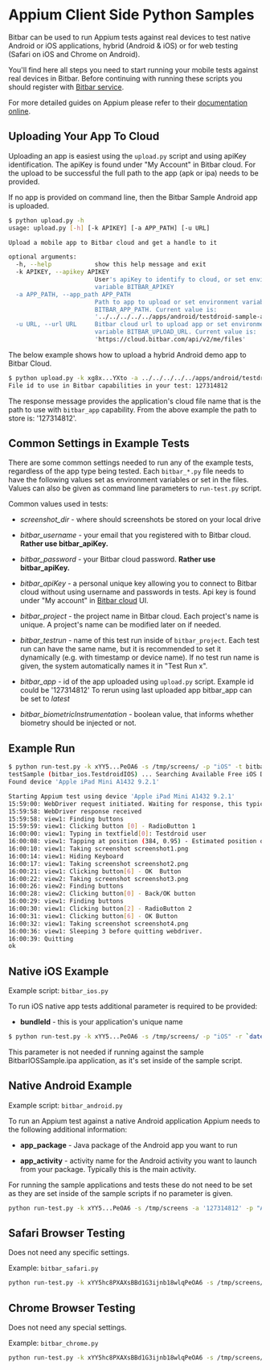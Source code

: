 # Appium Client Side Python Samples

Bitbar can be used to run Appium tests against real devices to test
native Android or iOS applications, hybrid (Android & iOS) or for web
testing (Safari on iOS and Chrome on Android).

You'll find here all steps you need to start running your mobile tests
against real devices in Bitbar. Before continuing with running these
scripts you should register with [Bitbar
service](https://cloud.bitbar.com/).

For more detailed guides on Appium please refer to their
[documentation online](https://appium.github.io/python-client-sphinx/).

## Uploading Your App To Cloud

Uploading an app is easiest using the `upload.py` script and using
apiKey identification. The apiKey is found under "My Account" in
Bitbar cloud. For the upload to be successful the full path to the
app (apk or ipa) needs to be provided.

If no app is provided on command line, then the Bitbar Sample Android app is
uploaded.

```bash
$ python upload.py -h
usage: upload.py [-h] [-k APIKEY] [-a APP_PATH] [-u URL]

Upload a mobile app to Bitbar cloud and get a handle to it

optional arguments:
  -h, --help            show this help message and exit
  -k APIKEY, --apikey APIKEY
                        User's apiKey to identify to cloud, or set environment
                        variable BITBAR_APIKEY
  -a APP_PATH, --app_path APP_PATH
                        Path to app to upload or set environment variable
                        BITBAR_APP_PATH. Current value is:
                        '../../../../../apps/android/testdroid-sample-app.apk'
  -u URL, --url URL     Bitbar cloud url to upload app or set environment
                        variable BITBAR_UPLOAD_URL. Current value is:
                        'https://cloud.bitbar.com/api/v2/me/files'
```

The below example shows how to upload a hybrid Android demo app to Bitbar Cloud.

```bash
$ python upload.py -k xg8x...YXto -a ../../../../../apps/android/testdroid-sample-app.apk
File id to use in Bitbar capabilities in your test: 127314812
```

The response message provides the application's cloud file name that
is the path to use with `bitbar_app` capability. From the above
example the path to store is: '127314812'.

## Common Settings in Example Tests

There are some common settings needed to run any of the example tests,
regardless of the app type being tested. Each `bitbar_*.py` file
needs to have the following values set as environment variables or set
in the files. Values can also be given as command line parameters to
`run-test.py` script.

Common values used in tests:

* *screenshot_dir* - where should screenshots be stored on your local drive

* *bitbar_username* - your email that you registered with to
   Bitbar cloud.  **Rather use bitbar_apiKey.**

* *bitbar_password* - your Bitbar cloud password. **Rather use bitbar_apiKey.**

* *bitbar_apiKey* - a personal unique key allowing you to connect
   to Bitbar cloud without using username and passwords in
   tests. Api key is found under "My account" in [Bitbar cloud](https://cloud.bitbar.com/) UI.

* *bitbar_project* - the project name in Bitbar cloud. Each
  project's name is unique. A project's name can be modified later on if needed.

* *bitbar_testrun* - name of this test run inside of
  `bitbar_project`. Each test run can have the same name, but it is
  recommended to set it dynamically (e.g. with timestamp or device
  name). If no test run name is given, the system automatically names
  it in "Test Run x".

* *bitbar_app* - id of the app uploaded using `upload.py`
  script. Example id could be '127314812' To rerun using
  last uploaded app bitbar_app can be set to *latest*
* *bitbar_biometricInstrumentation* - boolean value, that informs whether
  biometry should be injected or not.

## Example Run

```bash
$ python run-test.py -k xYY5...PeOA6 -s /tmp/screens/ -p "iOS" -t bitbar_ios -a "latest"
testSample (bitbar_ios.TestdroidIOS) ... Searching Available Free iOS Device...
Found device 'Apple iPad Mini A1432 9.2.1'

Starting Appium test using device 'Apple iPad Mini A1432 9.2.1'
15:59:00: WebDriver request initiated. Waiting for response, this typically takes 2-3 mins
15:59:58: WebDriver response received
15:59:58: view1: Finding buttons
15:59:59: view1: Clicking button [0] - RadioButton 1
16:00:00: view1: Typing in textfield[0]: Testdroid user
16:00:08: view1: Tapping at position (384, 0.95) - Estimated position of SpaceBar
16:00:10: view1: Taking screenshot screenshot1.png
16:00:14: view1: Hiding Keyboard
16:00:17: view1: Taking screenshot screenshot2.png
16:00:21: view1: Clicking button[6] - OK  Button
16:00:22: view2: Taking screenshot screenshot3.png
16:00:26: view2: Finding buttons
16:00:28: view2: Clicking button[0] - Back/OK button
16:00:29: view1: Finding buttons
16:00:30: view1: Clicking button[2] - RadioButton 2
16:00:31: view1: Clicking button[6] - OK Button
16:00:32: view1: Taking screenshot screenshot4.png
16:00:36: view1: Sleeping 3 before quitting webdriver.
16:00:39: Quitting
ok

```

## Native iOS Example

Example script: `bitbar_ios.py`

To run iOS native app tests additional parameter is required to be provided:

* **bundleId** - this is your application's unique name

```bash
$ python run-test.py -k xYY5...PeOA6 -s /tmp/screens/ -p "iOS" -r `date +%R` -a "latest" --bundle_id "com.bitbar.testdroid.BitbarIOSSample" -t bitbar_ios  
```

This parameter is not needed if running against the sample BitbarIOSSample.ipa application, as it's set inside of the sample script.

## Native Android Example

Example script: `bitbar_android.py`

To run an Appium test against a native Android application Appium needs to the
following additional information:

* **app_package** - Java package of the Android app you want to run

* **app_activity** - activity name for the Android activity you want to
  launch from your package. Typically this is the main activity.

For running the sample applications and tests these do not need to be set as they are set inside of the sample scripts if no parameter is given.

```bash
python run-test.py -k xYY5...PeOA6 -s /tmp/screens -a '127314812' -p "Android Native" -r  `date +%R` -t bitbar_android
```

## Safari Browser Testing

Does not need any specific settings.

Example: `bitbar_safari.py`

```bash
python run-test.py -k xYY5hc8PXAXsBBd1G3ijnb18wlqPeOA6 -s /tmp/screens/ -t bitbar_safari -p "Safari browser"  -r `date +%R`
```

## Chrome Browser Testing

Does not need any special settings.

Example: `bitbar_chrome.py`

```bash
python run-test.py -k xYY5hc8PXAXsBBd1G3ijnb18wlqPeOA6 -s /tmp/screens/ -t bitbar_chrome -p "Chrome browser"  -r `date +%R`
```
